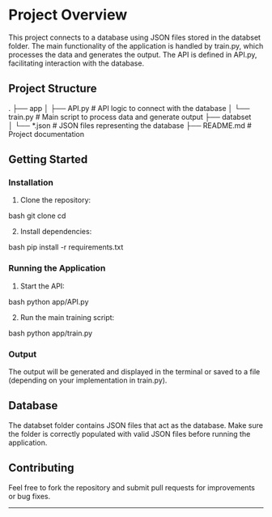 # Project Overview

This project connects to a database using JSON files stored in the databset folder. The main functionality of the application is handled by train.py, which processes the data and generates the output. The API is defined in API.py, facilitating interaction with the database.

## Project Structure


.
├── app
│   ├── API.py           # API logic to connect with the database
│   └── train.py         # Main script to process data and generate output
├── databset            
│   └── *.json           # JSON files representing the database
├── README.md           # Project documentation


## Getting Started

### Installation

1. Clone the repository:

bash
git clone <repository-url>
cd <project-folder>


2. Install dependencies:

bash
pip install -r requirements.txt


### Running the Application

1. Start the API:

bash
python app/API.py


2. Run the main training script:

bash
python app/train.py


### Output

The output will be generated and displayed in the terminal or saved to a file (depending on your implementation in train.py).

## Database

The databset folder contains JSON files that act as the database. Make sure the folder is correctly populated with valid JSON files before running the application.

## Contributing

Feel free to fork the repository and submit pull requests for improvements or bug fixes.

---
